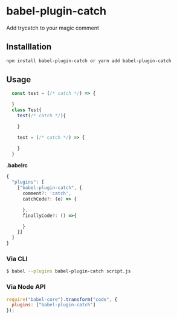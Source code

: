 # babel-plugin-catch
Add trycatch to your magic comment

## Installlation

```sh
npm install babel-plugin-catch or yarn add babel-plugin-catch
```

## Usage


```javascript
  const test = (/* catch */) => {

  }
  class Test{
    test(/* catch */){

    }

    test = (/* catch */) => {

    }
  }
```
**.babelrc**

```javascript
{
  "plugins": [
    ["babel-plugin-catch", {
      comment?: 'catch',
      catchCode?: (e) => {

      },
      finallyCode?: () =>{

      }
    }]
  ]
}
```

### Via CLI

```sh
$ babel --plugins babel-plugin-catch script.js
```

### Via Node API

```javascript
require("babel-core").transform("code", {
  plugins: ["babel-plugin-catch"]
});
```